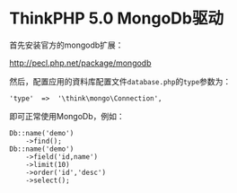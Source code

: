 ThinkPHP 5.0 MongoDb驱动
===============

首先安装官方的mongodb扩展：

http://pecl.php.net/package/mongodb

然后，配置应用的資料库配置文件`database.php`的`type`参数为：

~~~
'type'  =>  '\think\mongo\Connection',
~~~

即可正常使用MongoDb，例如：
~~~
Db::name('demo')
    ->find();
Db::name('demo')
    ->field('id,name')
    ->limit(10)
    ->order('id','desc')
    ->select();
~~~
